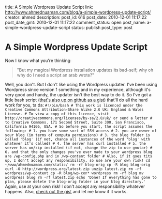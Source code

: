 title: A Simple Wordpress Update Script
link: http://www.ahmednuaman.com/blog/a-simple-wordpress-update-script/
creator: ahmed
description: 
post_id: 616
post_date: 2010-12-01 11:17:22
post_date_gmt: 2010-12-01 11:17:22
comment_status: open
post_name: a-simple-wordpress-update-script
status: publish
post_type: post

# A Simple Wordpress Update Script

Now I know what you're thinking: 

> "But my magical Wordpress installation updates its bad-self; why oh why do I need a script an arab wrote?"

Well, you don't. But I don't like using the Wordpress updater. I've been using Wordpress since version 1 something and in my experience, although it's very good and handy, the updater isn't the best way to do it. So I've got a little bash script ([that's also up on github as a gist](https://gist.github.com/723342)) that'll do all the hard work for you, ta da: ` #!/bin/bash # This work is licenced under the Creative Commons Attribution-Share Alike 2.0 UK: England & Wales License. # To view a copy of this licence, visit http://creativecommons.org/licenses/by-sa/2.0/uk/ or send a letter # to Creative Commons, 171 Second Street, Suite 300, San Francisco, California 94105, USA. # So before you start, the script assumes the following: # 1. you have some sort of SSH access # 2. you are owner of your blog (in terms of computa permissions) # 3. the blog folder is called 'blog' (if not, change all instances of the word 'blog' with whatever it's called) # 4. the server has curl installed # 5. the server has un/zip installed (if not, change the zip to use gnutar) # 6. and that the only changes you've ever made to your wordpress blog are /wp-config.php and in /wp-content folder # Also, if it goes tits up, I don't accept any responsibility, so use are your own risk! cd ~/www/ahmednuaman.com/static/ rm -rf blog-orig cp -R blog blog-orig curl -O http://wordpress.org/latest.zip unzip latest.zip rm -rf wordpress/wp-content cp -R blog/wp-con* wordpress rm -rf blog mv wordpress blog rm -rf latest.zip echo 'Done! If everything has gone to plan, please delete the blog-orig folder in your blog directory.' ` Again, use at your own risk! I don't accept any responsibility whatever happens. Also, [check out the gist](https://gist.github.com/723342) and let me know if it works.